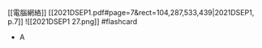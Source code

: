 [[電腦網絡]]
[[2021DSEP1.pdf#page=7&rect=104,287,533,439|2021DSEP1, p.7]]
![[2021DSEP1 27.png]] #flashcard 
- A
<!--ID: 1730727373128-->


